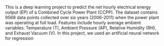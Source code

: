 This is a deep learning project to predict the net hourly electrical energy output (EP) of a Combined Cycle Power Plant (CCPP). The dataset contains 9568 data points collected over six years (2006-2011) when the power plant was operating at full load. Features include hourly average ambient variables: Temperature (T), Ambient Pressure (AP), Relative Humidity (RH), and Exhaust Vacuum (V). In this project, we used an artificial neural network for regression
